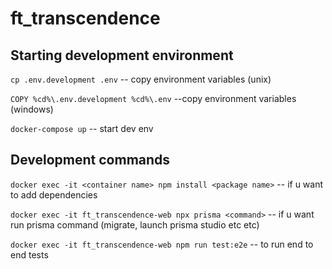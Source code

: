 # ft_transcendence


## Starting development environment
```cp .env.development .env``` -- copy environment variables (unix)

```COPY %cd%\.env.development %cd%\.env``` --copy environment variables (windows)

```docker-compose up``` -- start dev env 


## Development commands
```docker exec -it <container name> npm install <package name>```  -- if u want to add dependencies

```docker exec -it ft_transcendence-web npx prisma <command>```  -- if u want run prisma command (migrate, launch prisma studio etc etc)

```docker exec -it ft_transcendence-web npm run test:e2e``` -- to run end to end tests